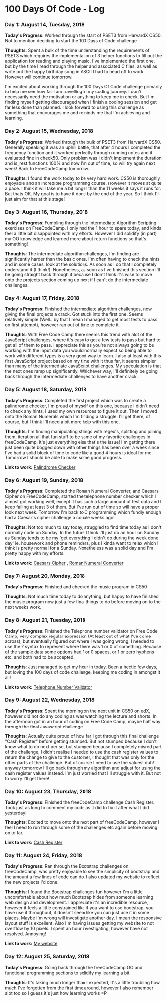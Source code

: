 # 100 Days Of Code - Log

### Day 1: August 14, Tuesday, 2018

**Today's Progress**: Worked through the start of PSET3 from HarvardX CS50. Not to mention deciding to start the 100 Days of Code challenge

**Thoughts**:
Spent a bulk of the time understanding the requirements of PSET3 which requires the implementation of 3 helper functions to fill out the application for reading and playing music. I've implemented the first one, but by the time I read through the helper and associated C files, as well as write out the happy birthday song in ASCII I had to head off to work. However will continue tomorrow. 

I'm excited about working through the 100 Days Of Code challenge primarily to help me see how far I am travelling in my coding journey. I don't necessarily need the motivation or anything to keep me in check. But I'm finding myself getting discouraged when I finish a coding session and get far less done than planned. I look forward to using this challenge as something that encourages me and reminds me that I'm achieving and learning.

### Day 2: August 15, Wednesday, 2018

**Today's Progress**: Worked through the bulk of PSET3 from HarvardX CS50. Generally speaking it was an uphill battle, that after 4 hours I completed the frequency function and it worked perfectly through running notes and it evaluated fine in check50. Only problem was I didn't implement the duration and is_rest functions 100% and now I'm out of time, so will try again next week! Back to FreeCodeCamp tomorrow.

**Thoughts**:
I found the work today to be very hard work. CS50 is thoroughly enjoyable and an incredible programming course. However it moves at quite a pace. I think it will take me a bit longer than the 11 weeks it says it runs for. But thats OK. My goal is to have it done by the end of the year. So I think I'll just aim for that at this stage! 

### Day 3: August 16, Thursday, 2018

**Today's Progress**: Fumbling through the Intermediate Algorithm Scripting exercises on FreeCodeCamp. I only had the 1 hour to spare today, and kinda feel a little bit disappointed with my efforts. However I did solidify (in part) my OO knowledge and learned more about return functions so that's something!  

**Thoughts**: The intermediate algorithm challenges, I'm finding are significantly harder than the basic ones. I'm often having to check the hints and in some cases, look at the solutions. As soon as I do that I completely understand it (I think!). Nonetheless, as soon as I've finished this section I'll be going straight back through it because I don't think it's wise to move onto the projects section coming up next if I can't do the intermediate challenges. 

### Day 4: August 17, Friday, 2018

**Today's Progress**: Finished the intermediate algorithm challenges, now giving the final projects a crack. Got stuck into the first one. Seems relatively simple (Well.. by that I mean I managed to get most tests to pass on first attempt), however ran out of time to complete it.

**Thoughts**: With Free Code Camp there seems this trend with alot of the JavaScript challenges, where it's easy to get a few tests to pass but hard to get all of them to pass. I appreciate this as you're not always going to be working with the input data you would normally expect so being able to work with different types is a very good way to learn. I also at least with this first JavaScript project based on my time with it thus far, it seems simpler than many of the intermediate JavaScript challenges. My speculation is that the next ones ramp up significantly. Whichever way, I'll definitely be going back through the intermediate challenges to have another crack. 

### Day 5: August 18, Saturday, 2018

**Today's Progress**: Completed the first project which was to create a palindrome checker, I'm proud of myself on this one, because I didn't need to check any hints, I used my own resources to figure it out. Then I moved onto the Roman Numerals which I'm finding a struggle. I'll get there, of course, but I think I'll need a bit more help with this one. 

**Thoughts**: I'm finding manipulating strings with regex's, splitting and joining them, iteration all that fun stuff to be some of my favorite challenges in freeCodeCamp, it's just everything else that's the issue! I'm getting there just been quite bogged down with other things has been over a week since I've had a solid block of time to code like a good 4 hours is ideal for me. Tomorrow I should be able to make some good progress. 

**Link to work:** [Palindrome Checker](https://repl.it/@Christonja/AngelicSeveralGeneric)

### Day 6: August 19, Sunday, 2018

**Today's Progress**: Completed the Roman Numeral Converter, and Caesars Cipher on FreeCodeCamp, started the telephone number checker which I almost got working well, except it has such a large amount of test data and I keep failing at least 3 of them. But I've run out of time so will have a proper look next week. Tomorrow I'm back to C programming which fundly enough had a Caesar's cipher challenge a couple weeks ago!  

**Thoughts**: Not too much to say today, struggled to find time today as I don't normally code on Sunday. In the future I think I'll just do an hour on Sunday as Sunday tends to be my 'get everything I didn't do during the week done day' ie. housework and phone reminders, plus I kinda want to relax which I think is pretty normal for a Sunday. Nonetheless was a solid day and I'm pretty happy with my efforts. 

**Link to work:** [Caesars Cipher](https://repl.it/@Christonja/NextSympatheticFreesoftware)
, [Roman Numeral Converter](https://repl.it/@Christonja/ClientsideAttentiveCubase)

### Day 7: August 20, Monday, 2018

**Today's Progress**: Finished and checked the music program in CS50

**Thoughts**: Not much time today to do anything, but happy to have finished the music program now just a few final things to do before moving on to the next weeks work. 

### Day 8: August 21, Tuesday, 2018

**Today's Progress**: Finished the Telephone number validator on Free Code Camp, very complex regular expression (At least out of what I've come across), but eventually figured out where I was going wrong, I needed to use the ? syntax to represent where there was 1 or 0 of something. Because of the sample data some options had 1 or 0 spaces, or 1 or zero hyphens etc. and both had to be accepted. 

**Thoughts**: Just managed to get my hour in today. Been a hectic few days, but loving the 100 days of code challenge, keeping me coding in amongst it all!

**Link to work:** [Telephone Number Validator](https://repl.it/@Christonja/FrailAnimatedClass)

### Day 9: August 22, Wednesday, 2018

**Today's Progress**: Spent the morning on the next unit in CS50 on edX, however did not do any coding as was watching the lecture and shorts. In the afternoon got in an hour of coding on Free Code Camp, maybe half way through the final Javascript challenge..

**Thoughts**: Actually quite proud of how far I got through this final challenge "Cash Register" before getting stumped. But not stumped because I don't know what to do next per se, but stumped because I completely misred part of the challenge, I didn't realise I needed to use the cash register values to return the change to give to the customer, I thought that was only for the other parts of the challenge. But of course I need to use the values! duh! anyway tomorrow I'll go back through my algorithm and adjust for using the cash register values instead. I'm just worried that I'll struggle with it. But not to worry I'll get there! 

### Day 10: August 23, Thursday, 2018

**Today's Progress**: Finished the freeCodeCamp challenge Cash Register. Took just as long to comment my code as it did to fix it after what I did yesterday!

**Thoughts**: Excited to move onto the next part of freeCodeCamp, however I feel I need to run through some of the challenges etc again before moving on to far. 

**Link to work:** [Cash Register](https://repl.it/@Christonja/ProperCompleteInstructions)

### Day 11: August 24, Friday, 2018

**Today's Progress**: Ran through the Bootstrap challenges on freeCodeCamp, was pretty enjoyable to see the simplicity of bootstrap and the amount a few lines of code can do. I also updated my website to reflect the new projects I'd done. 

**Thoughts**: I found the Bootstrap challenges fun however I'm a little uncomfortable about how much Bootstrap hides from someone learning web design and development. I appreciate it's an incredible resource, however it feels a little constrained like if you want to use bootstrap, you have use it throughout, it doesn't seem like you can just use it in some places. Maybe I'm wrong will investigate another day. I mean the responsive layout stuff is excellent. Also I'm having issues getting my website to not overflow by 10 pixels. I spent an hour investigating, however have not resolved. Annoying!

**Link to work:** [My website](http://christonja.github.io/)

### Day 12: August 25, Saturday, 2018

**Today's Progress**: Going back through the freeCodeCamp OO and functional programming sections to solidify my learning a bit. 

**Thoughts**: It's taking much longer than I expected, It's a little troubling how much I've forgotten from the first time around, however I also remember alot too so I guess it's just how learning works =P
